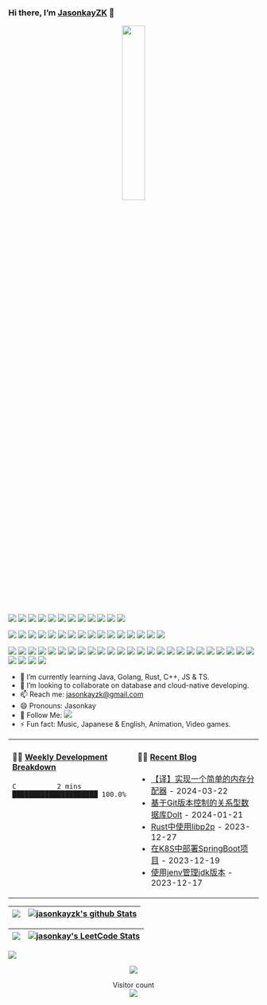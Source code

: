 ### Hi there, I’m [JasonkayZK](https://jasonkayzk.github.io/) 👋 


<p align="center">
  <img src="https://cdn.jsdelivr.net/gh/jasonkayzk/jasonkayzk@master/hello-world.gif" width="30%">
</p>


<!-- <p align="center">
<img width="500" src="https://metrics.lecoq.io/jasonkayzk?template=classic&repositories.forks=true&followup=1&followup.sections=repositories&config.timezone=Asia%2FShanghai&config.padding=0%2C%204%20%2B%2011%25/" alt="Github Metrics"/>
<br>
</p> -->


[![](https://img.shields.io/badge/Windows-10-2376bc?style=flat-square&logo=windows&logoColor=ffffff)](https://www.microsoft.com/windows/get-windows-10)
[![](https://img.shields.io/badge/Linux-Ubuntu-2376bc?style=flat-square&logo=ubuntu&logoColor=ffffff)](https://ubuntu.com/)
[![](https://img.shields.io/badge/Linux-Centos-2376bc?style=flat-square&logo=centos&logoColor=ffffff)](https://www.centos.org/)
[![](https://img.shields.io/badge/MacOS-Monterey-2376bc?style=flat-square&logo=apple&logoColor=ffffff)](https://www.apple.com/)
[![](https://img.shields.io/badge/IDE-Visual%20Studio%20Code-blue?style=flat-square&logo=visual-studio-code&logoColor=ffffff)](https://code.visualstudio.com/)
[![](https://img.shields.io/badge/Intellij-Idea-blue?style=flat-square&logo=intellijidea&logoColor=ffffff)](https://www.jetbrains.com/idea/)
[![](https://img.shields.io/badge/IDE-Goland-blue?style=flat-square&logo=jetbrains&logoColor=ffffff)](https://www.jetbrains.com/go/)
[![](https://img.shields.io/badge/IDE-PyCharm-blue?style=flat-square&logo=jetbrains&logoColor=ffffff)](https://www.jetbrains.com/pycharm/)
[![](https://img.shields.io/badge/IDE-Clion-blue?style=flat-square&logo=jetbrains&logoColor=ffffff)](https://www.jetbrains.com/clion/)
[![](https://img.shields.io/badge/IDE-WebStorm-blue?style=flat-square&logo=jetbrains&logoColor=ffffff)](https://www.jetbrains.com/webstorm/)
[![](https://img.shields.io/badge/Andriod-Studio-blue?style=flat-square&logo=android&logoColor=ffffff)](https://developer.android.com/studio/)
[![](https://img.shields.io/badge/Linux-Vim-blue?style=flat-square&logo=vim&logoColor=ffffff)](https://www.vim.org/)

[![](https://img.shields.io/badge/-Java-007396?style=flat-square&logo=java&logoColor=ffffff)](https://www.java.com/)
[![](https://img.shields.io/badge/-Golang-f05032?style=flat-square&logo=go&logoColor=ffffff)](https://golang.org/)
[![](https://img.shields.io/badge/-C++-269539?style=flat-square&logo=c%2B%2B&logoColor=ffffff)](https://www.cplusplus.com/)
[![](https://img.shields.io/badge/-Rust-003545?style=flat-square&logo=rust&logoColor=ffffff)](https://www.rust-lang.org/)
[![](https://img.shields.io/badge/-Python-3776AB?style=flat-square&logo=python&logoColor=ffffff)](https://www.python.org/)
[![](https://img.shields.io/badge/-Scala-2496ED?style=flat-square&logo=scala&logoColor=ffffff)](https://www.scala-lang.org/)
[![](https://img.shields.io/badge/-JavaScript-f7e018?style=flat-square&logo=javascript&logoColor=white)](https://www.ecma-international.org/)
[![](https://img.shields.io/badge/-HTML5-E34F26?style=flat-square&logo=html5&logoColor=white)](https://html.spec.whatwg.org/)
[![](https://img.shields.io/badge/-CSS3-1572B6?style=flat-square&logo=css3&logoColor=white)](https://www.w3.org/Style/CSS/)
[![](https://img.shields.io/badge/-Less-43853d?style=flat-square&logo=less&logoColor=white)](https://lesscss.org/)
[![](https://img.shields.io/badge/TypeScript-cb3837?style=flat-square&logo=TypeScript&logoColor=ffffff)](https://www.typescriptlang.org/)
[![](https://img.shields.io/badge/Kotlin-2496ED?style=flat-square&logo=kotlin&logoColor=ffffff)](https://kotlinlang.org/)
[![](https://img.shields.io/badge/Dart-003545?style=flat-square&logo=dart&logoColor=ffffff)](https://dart.dev/)
[![](https://img.shields.io/badge/Lua-cb3837?style=flat-square&logo=lua&logoColor=ffffff)](https://www.lua.org/)
[![](https://img.shields.io/badge/Shell-f05032?style=flat-square&logo=powershell&logoColor=ffffff)](https://www.shell.com/)
[![](https://img.shields.io/badge/C%23-43853d?style=flat-square&logo=CSharp&logoColor=ffffff)](https://docs.microsoft.com/en-us/dotnet/csharp/)


[![](https://img.shields.io/badge/-Spring-6DB33F?style=flat-square&logo=spring&logoColor=white)](https://spring.io/projects/spring-framework/)
[![](https://img.shields.io/badge/-Docker-2496ED?style=flat-square&logo=docker&logoColor=ffffff)](https://www.docker.com/)
[![](https://img.shields.io/badge/-MySQL-003545?style=flat-square&logo=mysql&logoColor=white)](https://www.mysql.com/)
[![](https://img.shields.io/badge/-PostgreSQL-005571?style=flat-square&logo=postgresql&logoColor=white)](https://www.postgresql.org/)
[![](https://img.shields.io/badge/-NPM-cb3837?style=flat-square&logo=npm&logoColor=white)](https://npmjs.com/)
[![](https://img.shields.io/badge/-Git-f05032?style=flat-square&logo=git&logoColor=white)](https://git-scm.com/)
[![](https://img.shields.io/badge/-Vue.js-4fc08d?style=flat-square&logo=vue.js&logoColor=ffffff)](https://vuejs.org/)
[![](https://img.shields.io/badge/React-cb3837?style=flat-square&logo=React&logoColor=ffffff)](https://reactjs.org/)
[![](https://img.shields.io/badge/-Electron-6DB33F?style=flat-square&logo=electron&logoColor=ffffff)](https://www.electronjs.org/)
[![](https://img.shields.io/badge/-Node.js-43853d?style=flat-square&logo=node.js&logoColor=ffffff)](https://nodejs.org/)
[![](https://img.shields.io/badge/-Nginx-269539?style=flat-square&logo=nginx&logoColor=ffffff)](https://nginx.org/)
[![](https://img.shields.io/badge/-Kubenetes-2496ED?style=flat-square&logo=kubernetes&logoColor=ffffff)](https://kubernetes.io/)
[![](https://img.shields.io/badge/-ElasticSearch-005571?style=flat-square&logo=elasticsearch&logoColor=white)](https://www.elastic.co/)
[![](https://img.shields.io/badge/-Redis-dc382d?style=flat-square&logo=redis&logoColor=white)](https://redis.io/)
[![](https://img.shields.io/badge/-Flutter-007396?style=flat-square&logo=flutter&logoColor=white)](https://flutter.dev/)
[![](https://img.shields.io/badge/-Gradle-f05032?style=flat-square&logo=gradle&logoColor=white)](https://gradle.org/)
[![](https://img.shields.io/badge/-RabbitMQ-269539?style=flat-square&logo=rabbitmq&logoColor=white)](https://www.rabbitmq.com/)
[![](https://img.shields.io/badge/-Yarn-2496ED?style=flat-square&logo=yarn&logoColor=white)](https://yarnpkg.com/)
[![](https://img.shields.io/badge/-Webpack-3776AB?style=flat-square&logo=webpack&logoColor=white)](https://webpack.js.org/)
[![](https://img.shields.io/badge/-MongoDB-6DB33F?style=flat-square&logo=mongodb&logoColor=white)](https://www.mongodb.com/)
[![](https://img.shields.io/badge/-Bootstrap-cb3837?style=flat-square&logo=bootstrap&logoColor=white)](https://getbootstrap.com/)
[![](https://img.shields.io/badge/-jQuery-003545?style=flat-square&logo=jquery&logoColor=white)](https://jquery.com/)
[![](https://img.shields.io/badge/-Tensorflow-fcc624?style=flat-square&logo=tensorflow&logoColor=white)](https://www.tensorflow.org/)
[![](https://img.shields.io/badge/-Keras-f05032?style=flat-square&logo=keras&logoColor=white)](https://keras.io/)
[![](https://img.shields.io/badge/-PyTorch-269539?style=flat-square&logo=pytorch&logoColor=white)](https://pytorch.org/)
[![](https://img.shields.io/badge/-Markdown-003545?style=flat-square&logo=markdown&logoColor=white)](https://daringfireball.net/projects/markdown/)
[![](https://img.shields.io/badge/-Istio-2496ED?style=flat-square&logo=istio&logoColor=white)](https://https://istio.io/)
[![](https://img.shields.io/badge/-Grafana-f05032?style=flat-square&logo=grafana&logoColor=white)](https://grafana.com/)
[![](https://img.shields.io/badge/-Prometheus-003545?style=flat-square&logo=prometheus&logoColor=white)](https://prometheus.io/)



- 🌱 I’m currently learning Java, Golang, Rust, C++, JS & TS.
- 👯 I’m looking to collaborate on database and cloud-native developing.
- 📫 Reach me: jasonkayzk@gmail.com
- 😄 Pronouns: Jasonkay
- 👏 Follow Me: [![](https://img.shields.io/github/followers/jasonkayzk?label=follow%20me&style=social)](https://github.com/jasonkayzk/)
- ⚡ Fun fact: Music, Japanese & English, Animation, Video games.


<table width="800px">
<tr>
<td valign="top" width="50%">

#### 🏊‍♂️ <a href="https://gist.github.com/JasonkayZK/59ead22758ee823e48b558d3cff332f1" target="_blank">Weekly Development Breakdown</a>

<!-- code_time starts -->

```text
C          2 mins         █████████████████████ 100.0%
```

<!-- code_time ends -->
</td>

<td valign="top" width="50%">

#### 🤹‍♀️ <a href="https://jasonkayzk.github.io/" target="_blank">Recent Blog</a>

<!-- blog starts -->
* <a href='https://jasonkayzk.github.io/2024/03/22/%E3%80%90%E8%AF%91%E3%80%91%E5%AE%9E%E7%8E%B0%E4%B8%80%E4%B8%AA%E7%AE%80%E5%8D%95%E7%9A%84%E5%86%85%E5%AD%98%E5%88%86%E9%85%8D%E5%99%A8/' target='_blank'>【译】实现一个简单的内存分配器</a> - 2024-03-22
* <a href='https://jasonkayzk.github.io/2024/01/21/%E5%9F%BA%E4%BA%8EGit%E7%89%88%E6%9C%AC%E6%8E%A7%E5%88%B6%E7%9A%84%E5%85%B3%E7%B3%BB%E5%9E%8B%E6%95%B0%E6%8D%AE%E5%BA%93Dolt/' target='_blank'>基于Git版本控制的关系型数据库Dolt</a> - 2024-01-21
* <a href='https://jasonkayzk.github.io/2023/12/27/Rust%E4%B8%AD%E4%BD%BF%E7%94%A8libp2p/' target='_blank'>Rust中使用libp2p</a> - 2023-12-27
* <a href='https://jasonkayzk.github.io/2023/12/19/%E5%9C%A8K8S%E4%B8%AD%E9%83%A8%E7%BD%B2SpringBoot%E9%A1%B9%E7%9B%AE/' target='_blank'>在K8S中部署SpringBoot项目</a> - 2023-12-19
* <a href='https://jasonkayzk.github.io/2023/12/17/%E4%BD%BF%E7%94%A8jenv%E7%AE%A1%E7%90%86jdk%E7%89%88%E6%9C%AC/' target='_blank'>使用jenv管理jdk版本</a> - 2023-12-17
<!-- blog ends -->

</td>
</tr>

</table>


|![](https://github-readme-stats.vercel.app/api?username=jasonkayzk&&show_icons=true&title_color=ffffff&icon_color=bb2acf&text_color=daf7dc&bg_color=151515)|[![jasonkayzk's github Stats](https://stats.justsong.cn/api/github?username=JasonkayZK&theme=dark)](https://github.com/JasonkayZK/jasonkayzk/)|
|-|-|


|![](https://github-readme-stats.vercel.app/api/top-langs/?username=jasonkayzk&layout=compact&theme=tokyonight&langs_count=10)|[![jasonkay's LeetCode Stats](https://stats.justsong.cn/api/leetcode/?username=Jasonkay&theme=dark&cn=true)](https://leetcode-cn.com/u/jasonkay/)|
|-|-|


![](https://activity-graph.herokuapp.com/graph?username=jasonkayzk&theme=redical)


<p align="center">
<a href="https://jasonkayzk.github.io/chat/"><img src="https://chat-room-6jyt.onrender.com/room/@JasonkayZK/svg?width=750&height=340&limit=20&theme=light&title=JasonayZK@github:%20~&fontSize=13"></a>
</p>


<p align="center"> 
  Visitor count<br>
  <img src="https://profile-counter.glitch.me/jasonkayzk/count.svg" />
</p>
